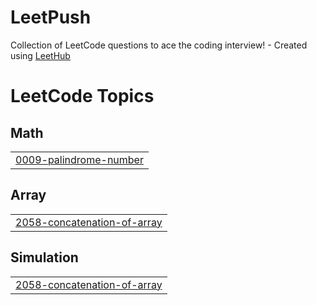 # LeetPush
Collection of LeetCode questions to ace the coding interview! - Created using [LeetHub](https://github.com/QasimWani/LeetHub)

<!---LeetCode Topics Start-->
# LeetCode Topics
## Math
|  |
| ------- |
| [0009-palindrome-number](https://github.com/Prabhav-Batra/LeetPush/tree/master/0009-palindrome-number) |
## Array
|  |
| ------- |
| [2058-concatenation-of-array](https://github.com/Prabhav-Batra/LeetPush/tree/master/2058-concatenation-of-array) |
## Simulation
|  |
| ------- |
| [2058-concatenation-of-array](https://github.com/Prabhav-Batra/LeetPush/tree/master/2058-concatenation-of-array) |
<!---LeetCode Topics End-->